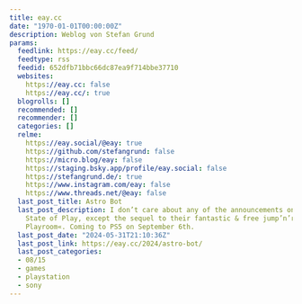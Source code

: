 ```yaml
---
title: eay.cc
date: "1970-01-01T00:00:00Z"
description: Weblog von Stefan Grund
params:
  feedlink: https://eay.cc/feed/
  feedtype: rss
  feedid: 652dfb71bbc66dc87ea9f714bbe37710
  websites:
    https://eay.cc: false
    https://eay.cc/: true
  blogrolls: []
  recommended: []
  recommender: []
  categories: []
  relme:
    https://eay.social/@eay: true
    https://github.com/stefangrund: false
    https://micro.blog/eay: false
    https://staging.bsky.app/profile/eay.social: false
    https://stefangrund.de/: true
    https://www.instagram.com/eay: false
    https://www.threads.net/@eay: false
  last_post_title: Astro Bot
  last_post_description: I don’t care about any of the announcements on Sony’s recent
    State of Play, except the sequel to their fantastic & free jump’n’run »Astro’s
    Playroom«. Coming to PS5 on September 6th.
  last_post_date: "2024-05-31T21:10:36Z"
  last_post_link: https://eay.cc/2024/astro-bot/
  last_post_categories:
  - 08/15
  - games
  - playstation
  - sony
---
```

